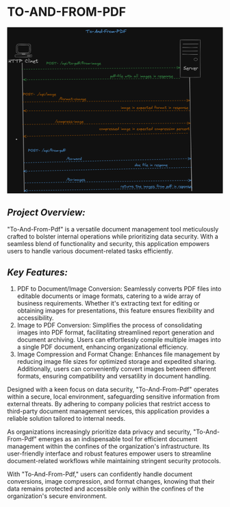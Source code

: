 # **TO-AND-FROM-PDF**



![plot](to-and-from-pdf-apis.png)

## **_Project Overview:_**

"To-And-From-Pdf" is a versatile document management tool meticulously crafted to bolster internal operations while prioritizing data security. With a seamless blend of functionality and security, this application empowers users to handle various document-related tasks efficiently.

## **_Key Features:_**

1. PDF to Document/Image Conversion: Seamlessly converts PDF files into editable documents or image formats, catering to a wide array of business requirements. Whether it's extracting text for editing or obtaining images for presentations, this feature ensures flexibility and accessibility.
2. Image to PDF Conversion: Simplifies the process of consolidating images into PDF format, facilitating streamlined report generation and document archiving. Users can effortlessly compile multiple images into a single PDF document, enhancing organizational efficiency.
3. Image Compression and Format Change: Enhances file management by reducing image file sizes for optimized storage and expedited sharing. Additionally, users can conveniently convert images between different formats, ensuring compatibility and versatility in document handling.

Designed with a keen focus on data security, "To-And-From-Pdf" operates within a secure, local environment, safeguarding sensitive information from external threats. By adhering to company policies that restrict access to third-party document management services, this application provides a reliable solution tailored to internal needs.

As organizations increasingly prioritize data privacy and security, "To-And-From-Pdf" emerges as an indispensable tool for efficient document management within the confines of the organization's infrastructure. Its user-friendly interface and robust features empower users to streamline document-related workflows while maintaining stringent security protocols.

With "To-And-From-Pdf," users can confidently handle document conversions, image compression, and format changes, knowing that their data remains protected and accessible only within the confines of the organization's secure environment.